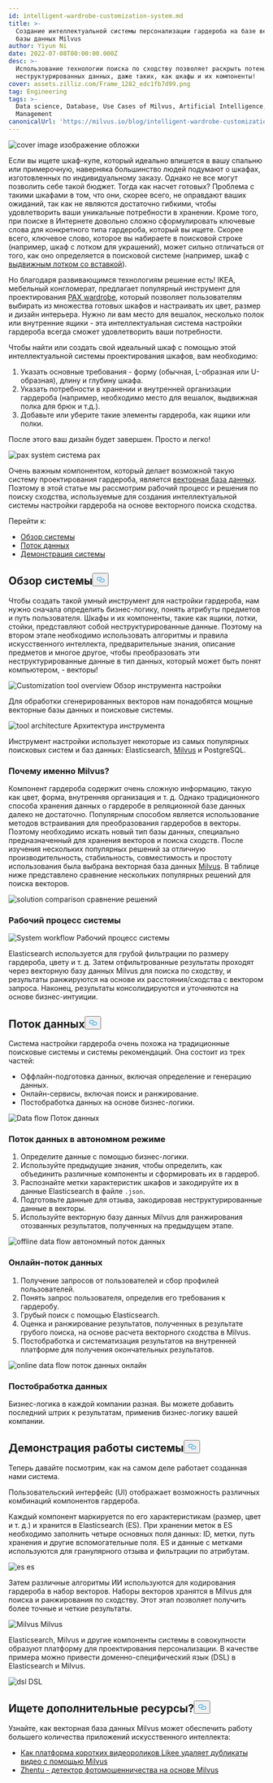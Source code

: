 ```yaml
---
id: intelligent-wardrobe-customization-system.md
title: >-
  Создание интеллектуальной системы персонализации гардероба на базе векторной
  базы данных Milvus
author: Yiyun Ni
date: 2022-07-08T00:00:00.000Z
desc: >-
  Использование технологии поиска по сходству позволяет раскрыть потенциал
  неструктурированных данных, даже таких, как шкафы и их компоненты!
cover: assets.zilliz.com/Frame_1282_edc1fb7d99.png
tag: Engineering
tags: >-
  Data science, Database, Use Cases of Milvus, Artificial Intelligence, Vector
  Management
canonicalUrl: 'https://milvus.io/blog/intelligent-wardrobe-customization-system.md'
---
```

<p>
  
   <span class="img-wrapper"> <img translate="no" src="https://assets.zilliz.com/Frame_1282_edc1fb7d99.png" alt="cover image" class="doc-image" id="cover-image" />
   </span> <span class="img-wrapper"> <span>изображение обложки</span> </span></p>
<p>Если вы ищете шкаф-купе, который идеально впишется в вашу спальню или примерочную, наверняка большинство людей подумают о шкафах, изготовленных по индивидуальному заказу. Однако не все могут позволить себе такой бюджет. Тогда как насчет готовых? Проблема с такими шкафами в том, что они, скорее всего, не оправдают ваших ожиданий, так как не являются достаточно гибкими, чтобы удовлетворить ваши уникальные потребности в хранении. Кроме того, при поиске в Интернете довольно сложно сформулировать ключевые слова для конкретного типа гардероба, который вы ищете. Скорее всего, ключевое слово, которое вы набираете в поисковой строке (например, шкаф с лотком для украшений), может сильно отличаться от того, как оно определяется в поисковой системе (например, шкаф с <a href="https://www.ikea.com/us/en/p/komplement-pull-out-tray-with-insert-black-brown-s79249366/">выдвижным лотком со вставкой</a>).</p>
<p>Но благодаря развивающимся технологиям решение есть! IKEA, мебельный конгломерат, предлагает популярный инструмент для проектирования <a href="https://www.ikea.com/us/en/rooms/bedroom/how-to/how-to-design-your-perfect-pax-wardrobe-pub8b76dda0">PAX wardrobe</a>, который позволяет пользователям выбирать из множества готовых шкафов и настраивать их цвет, размер и дизайн интерьера. Нужно ли вам место для вешалок, несколько полок или внутренние ящики - эта интеллектуальная система настройки гардероба всегда сможет удовлетворить ваши потребности.</p>
<p>Чтобы найти или создать свой идеальный шкаф с помощью этой интеллектуальной системы проектирования шкафов, вам необходимо:</p>
<ol>
<li>Указать основные требования - форму (обычная, L-образная или U-образная), длину и глубину шкафа.</li>
<li>Указать потребности в хранении и внутренней организации гардероба (например, необходимо место для вешалок, выдвижная полка для брюк и т.д.).</li>
<li>Добавьте или уберите такие элементы гардероба, как ящики или полки.</li>
</ol>
<p>После этого ваш дизайн будет завершен. Просто и легко!</p>
<p>
  
   <span class="img-wrapper"> <img translate="no" src="https://assets.zilliz.com/Pax_system_ff4c3fa182.png" alt="pax system" class="doc-image" id="pax-system" />
   </span> <span class="img-wrapper"> <span>система pax</span> </span></p>
<p>Очень важным компонентом, который делает возможной такую систему проектирования гардероба, является <a href="https://zilliz.com/learn/what-is-vector-database">векторная база данных</a>. Поэтому в этой статье мы рассмотрим рабочий процесс и решения по поиску сходства, используемые для создания интеллектуальной системы настройки гардероба на основе векторного поиска сходства.</p>
<p>Перейти к:</p>
<ul>
<li><a href="#System-overview">Обзор системы</a></li>
<li><a href="#Data-flow">Поток данных</a></li>
<li><a href="#System-demo">Демонстрация системы</a></li>
</ul>
<h2 id="System-Overview" class="common-anchor-header">Обзор системы<button data-href="#System-Overview" class="anchor-icon" translate="no">
      <svg translate="no"
        aria-hidden="true"
        focusable="false"
        height="20"
        version="1.1"
        viewBox="0 0 16 16"
        width="16"
      >
        <path
          fill="#0092E4"
          fill-rule="evenodd"
          d="M4 9h1v1H4c-1.5 0-3-1.69-3-3.5S2.55 3 4 3h4c1.45 0 3 1.69 3 3.5 0 1.41-.91 2.72-2 3.25V8.59c.58-.45 1-1.27 1-2.09C10 5.22 8.98 4 8 4H4c-.98 0-2 1.22-2 2.5S3 9 4 9zm9-3h-1v1h1c1 0 2 1.22 2 2.5S13.98 12 13 12H9c-.98 0-2-1.22-2-2.5 0-.83.42-1.64 1-2.09V6.25c-1.09.53-2 1.84-2 3.25C6 11.31 7.55 13 9 13h4c1.45 0 3-1.69 3-3.5S14.5 6 13 6z"
        ></path>
      </svg>
    </button></h2><p>Чтобы создать такой умный инструмент для настройки гардероба, нам нужно сначала определить бизнес-логику, понять атрибуты предметов и путь пользователя. Шкафы и их компоненты, такие как ящики, лотки, стойки, представляют собой неструктурированные данные. Поэтому на втором этапе необходимо использовать алгоритмы и правила искусственного интеллекта, предварительные знания, описание предметов и многое другое, чтобы преобразовать эти неструктурированные данные в тип данных, который может быть понят компьютером, - векторы!</p>
<p>
  
   <span class="img-wrapper"> <img translate="no" src="https://assets.zilliz.com/Customization_tool_overview_86d62e1730.png" alt="Customization tool overview" class="doc-image" id="customization-tool-overview" />
   </span> <span class="img-wrapper"> <span>Обзор инструмента настройки</span> </span></p>
<p>Для обработки сгенерированных векторов нам понадобятся мощные векторные базы данных и поисковые системы.</p>
<p>
  
   <span class="img-wrapper"> <img translate="no" src="https://assets.zilliz.com/tool_architecutre_33fb646954.png" alt="tool architecture" class="doc-image" id="tool-architecture" />
   </span> <span class="img-wrapper"> <span>Архитектура инструмента</span> </span></p>
<p>Инструмент настройки использует некоторые из самых популярных поисковых систем и баз данных: Elasticsearch, <a href="https://milvus.io/">Milvus</a> и PostgreSQL.</p>
<h3 id="Why-Milvus" class="common-anchor-header">Почему именно Milvus?</h3><p>Компонент гардероба содержит очень сложную информацию, такую как цвет, форма, внутренняя организация и т. д. Однако традиционного способа хранения данных о гардеробе в реляционной базе данных далеко не достаточно. Популярным способом является использование методов встраивания для преобразования гардеробов в векторы. Поэтому необходимо искать новый тип базы данных, специально предназначенный для хранения векторов и поиска сходств. После изучения нескольких популярных решений за отличную производительность, стабильность, совместимость и простоту использования была выбрана векторная база данных <a href="https://github.com/milvus-io/milvus">Milvus</a>. В таблице ниже представлено сравнение нескольких популярных решений для поиска векторов.</p>
<p>
  
   <span class="img-wrapper"> <img translate="no" src="https://assets.zilliz.com/Solution_comparison_d96b8f1dd5.png" alt="solution comparison" class="doc-image" id="solution-comparison" />
   </span> <span class="img-wrapper"> <span>сравнение решений</span> </span></p>
<h3 id="System-workflow" class="common-anchor-header">Рабочий процесс системы</h3><p>
  
   <span class="img-wrapper"> <img translate="no" src="https://assets.zilliz.com/System_workflow_250c275ec1.png" alt="System workflow" class="doc-image" id="system-workflow" />
   </span> <span class="img-wrapper"> <span>Рабочий процесс системы</span> </span></p>
<p>Elasticsearch используется для грубой фильтрации по размеру гардероба, цвету и т. д. Затем отфильтрованные результаты проходят через векторную базу данных Milvus для поиска по сходству, и результаты ранжируются на основе их расстояния/сходства с вектором запроса. Наконец, результаты консолидируются и уточняются на основе бизнес-интуиции.</p>
<h2 id="Data-flow" class="common-anchor-header">Поток данных<button data-href="#Data-flow" class="anchor-icon" translate="no">
      <svg translate="no"
        aria-hidden="true"
        focusable="false"
        height="20"
        version="1.1"
        viewBox="0 0 16 16"
        width="16"
      >
        <path
          fill="#0092E4"
          fill-rule="evenodd"
          d="M4 9h1v1H4c-1.5 0-3-1.69-3-3.5S2.55 3 4 3h4c1.45 0 3 1.69 3 3.5 0 1.41-.91 2.72-2 3.25V8.59c.58-.45 1-1.27 1-2.09C10 5.22 8.98 4 8 4H4c-.98 0-2 1.22-2 2.5S3 9 4 9zm9-3h-1v1h1c1 0 2 1.22 2 2.5S13.98 12 13 12H9c-.98 0-2-1.22-2-2.5 0-.83.42-1.64 1-2.09V6.25c-1.09.53-2 1.84-2 3.25C6 11.31 7.55 13 9 13h4c1.45 0 3-1.69 3-3.5S14.5 6 13 6z"
        ></path>
      </svg>
    </button></h2><p>Система настройки гардероба очень похожа на традиционные поисковые системы и системы рекомендаций. Она состоит из трех частей:</p>
<ul>
<li>Оффлайн-подготовка данных, включая определение и генерацию данных.</li>
<li>Онлайн-сервисы, включая поиск и ранжирование.</li>
<li>Постобработка данных на основе бизнес-логики.</li>
</ul>
<p>
  
   <span class="img-wrapper"> <img translate="no" src="https://assets.zilliz.com/data_flow_d0d9fa0fca.png" alt="Data flow" class="doc-image" id="data-flow" />
   </span> <span class="img-wrapper"> <span>Поток данных</span> </span></p>
<h3 id="Offline-data-flow" class="common-anchor-header">Поток данных в автономном режиме</h3><ol>
<li>Определите данные с помощью бизнес-логики.</li>
<li>Используйте предыдущие знания, чтобы определить, как объединить различные компоненты и сформировать их в гардероб.</li>
<li>Распознайте метки характеристик шкафов и закодируйте их в данные Elasticsearch в файле <code translate="no">.json</code>.</li>
<li>Подготовьте данные для отзыва, закодировав неструктурированные данные в векторы.</li>
<li>Используйте векторную базу данных Milvus для ранжирования отозванных результатов, полученных на предыдущем этапе.</li>
</ol>
<p>
  
   <span class="img-wrapper"> <img translate="no" src="https://assets.zilliz.com/offline_data_flow_f91ac9cf4c.png" alt="offline data flow" class="doc-image" id="offline-data-flow" />
   </span> <span class="img-wrapper"> <span>автономный поток данных</span> </span></p>
<h3 id="Online-data-flow" class="common-anchor-header">Онлайн-поток данных</h3><ol>
<li>Получение запросов от пользователей и сбор профилей пользователей.</li>
<li>Понять запрос пользователя, определив его требования к гардеробу.</li>
<li>Грубый поиск с помощью Elasticsearch.</li>
<li>Оценка и ранжирование результатов, полученных в результате грубого поиска, на основе расчета векторного сходства в Milvus.</li>
<li>Постобработка и систематизация результатов на внутренней платформе для получения окончательных результатов.</li>
</ol>
<p>
  
   <span class="img-wrapper"> <img translate="no" src="https://assets.zilliz.com/online_data_flow_1f2af25cc3.png" alt="online data flow" class="doc-image" id="online-data-flow" />
   </span> <span class="img-wrapper"> <span>поток данных онлайн</span> </span></p>
<h3 id="Data-post-processing" class="common-anchor-header">Постобработка данных</h3><p>Бизнес-логика в каждой компании разная. Вы можете добавить последний штрих к результатам, применив бизнес-логику вашей компании.</p>
<h2 id="System-demo" class="common-anchor-header">Демонстрация работы системы<button data-href="#System-demo" class="anchor-icon" translate="no">
      <svg translate="no"
        aria-hidden="true"
        focusable="false"
        height="20"
        version="1.1"
        viewBox="0 0 16 16"
        width="16"
      >
        <path
          fill="#0092E4"
          fill-rule="evenodd"
          d="M4 9h1v1H4c-1.5 0-3-1.69-3-3.5S2.55 3 4 3h4c1.45 0 3 1.69 3 3.5 0 1.41-.91 2.72-2 3.25V8.59c.58-.45 1-1.27 1-2.09C10 5.22 8.98 4 8 4H4c-.98 0-2 1.22-2 2.5S3 9 4 9zm9-3h-1v1h1c1 0 2 1.22 2 2.5S13.98 12 13 12H9c-.98 0-2-1.22-2-2.5 0-.83.42-1.64 1-2.09V6.25c-1.09.53-2 1.84-2 3.25C6 11.31 7.55 13 9 13h4c1.45 0 3-1.69 3-3.5S14.5 6 13 6z"
        ></path>
      </svg>
    </button></h2><p>Теперь давайте посмотрим, как на самом деле работает созданная нами система.</p>
<p>Пользовательский интерфейс (UI) отображает возможность различных комбинаций компонентов гардероба.</p>
<p>Каждый компонент маркируется по его характеристикам (размер, цвет и т. д.) и хранится в Elasticsearch (ES). При хранении меток в ES необходимо заполнить четыре основных поля данных: ID, метки, путь хранения и другие вспомогательные поля. ES и данные с метками используются для гранулярного отзыва и фильтрации по атрибутам.</p>
<p>
  
   <span class="img-wrapper"> <img translate="no" src="https://assets.zilliz.com/es_d5b0639610.png" alt="es" class="doc-image" id="es" />
   </span> <span class="img-wrapper"> <span>es</span> </span></p>
<p>Затем различные алгоритмы ИИ используются для кодирования гардероба в набор векторов. Наборы векторов хранятся в Milvus для поиска и ранжирования по сходству. Этот этап позволяет получить более точные и четкие результаты.</p>
<p>
  
   <span class="img-wrapper"> <img translate="no" src="https://assets.zilliz.com/Milvus_38dd93a439.jpeg" alt="Milvus" class="doc-image" id="milvus" />
   </span> <span class="img-wrapper"> <span>Milvus</span> </span></p>
<p>Elasticsearch, Milvus и другие компоненты системы в совокупности образуют платформу для проектирования персонализации. В качестве примера можно привести доменно-специфический язык (DSL) в Elasticsearch и Milvus.</p>
<p>
  
   <span class="img-wrapper"> <img translate="no" src="https://assets.zilliz.com/dsl_df60097d23.png" alt="dsl" class="doc-image" id="dsl" />
   </span> <span class="img-wrapper"> <span>DSL</span> </span></p>
<h2 id="Looking-for-more-resources" class="common-anchor-header">Ищете дополнительные ресурсы?<button data-href="#Looking-for-more-resources" class="anchor-icon" translate="no">
      <svg translate="no"
        aria-hidden="true"
        focusable="false"
        height="20"
        version="1.1"
        viewBox="0 0 16 16"
        width="16"
      >
        <path
          fill="#0092E4"
          fill-rule="evenodd"
          d="M4 9h1v1H4c-1.5 0-3-1.69-3-3.5S2.55 3 4 3h4c1.45 0 3 1.69 3 3.5 0 1.41-.91 2.72-2 3.25V8.59c.58-.45 1-1.27 1-2.09C10 5.22 8.98 4 8 4H4c-.98 0-2 1.22-2 2.5S3 9 4 9zm9-3h-1v1h1c1 0 2 1.22 2 2.5S13.98 12 13 12H9c-.98 0-2-1.22-2-2.5 0-.83.42-1.64 1-2.09V6.25c-1.09.53-2 1.84-2 3.25C6 11.31 7.55 13 9 13h4c1.45 0 3-1.69 3-3.5S14.5 6 13 6z"
        ></path>
      </svg>
    </button></h2><p>Узнайте, как векторная база данных Milvus может обеспечить работу большего количества приложений искусственного интеллекта:</p>
<ul>
<li><a href="https://milvus.io/blog/2022-06-23-How-Short-video-Platform-Likee-Removes-Duplicate-Videos-with-Milvus.md">Как платформа коротких видеороликов Likee удаляет дубликаты видео с помощью Milvus</a></li>
<li><a href="https://milvus.io/blog/2022-06-20-Zhentu-the-Photo-Fraud-Detector-Based-on-Milvus.md">Zhentu - детектор фотомошенничества на основе Milvus</a></li>
</ul>
